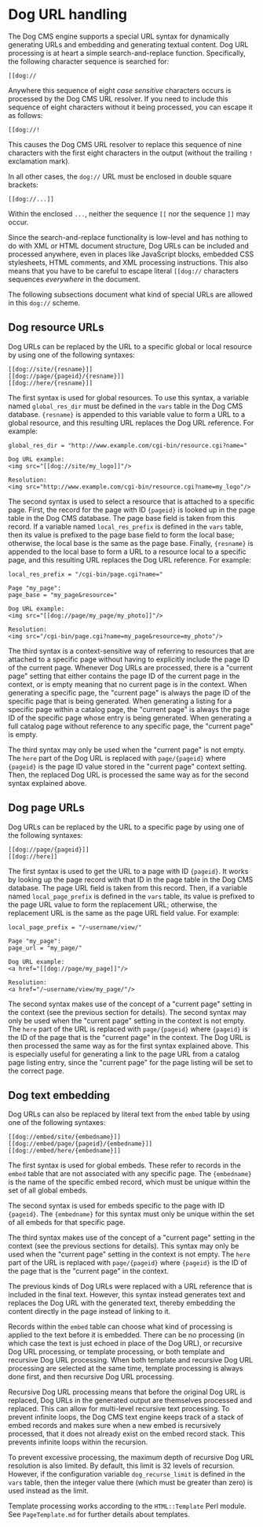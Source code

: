 # Dog URL handling

The Dog CMS engine supports a special URL syntax for dynamically generating URLs and embedding and generating textual content.  Dog URL processing is at heart a simple search-and-replace function.  Specifically, the following character sequence is searched for:

    [[dog://

Anywhere this sequence of eight _case sensitive_ characters occurs is processed by the Dog CMS URL resolver.  If you need to include this sequence of eight characters without it being processed, you can escape it as follows:

    [[dog://!

This causes the Dog CMS URL resolver to replace this sequence of nine characters with the first eight characters in the output (without the trailing `!` exclamation mark).

In all other cases, the `dog://` URL must be enclosed in double square brackets:

    [[dog://...]]

Within the enclosed `...`, neither the sequence `[[` nor the sequence `]]` may occur.

Since the search-and-replace functionality is low-level and has nothing to do with XML or HTML document structure, Dog URLs can be included and processed anywhere, even in places like JavaScript blocks, embedded CSS stylesheets, HTML comments, and XML processing instructions.  This also means that you have to be careful to escape literal `[[dog://` characters sequences _everywhere_ in the document.

The following subsections document what kind of special URLs are allowed in this `dog://` scheme.

## Dog resource URLs

Dog URLs can be replaced by the URL to a specific global or local resource by using one of the following syntaxes:

    [[dog://site/{resname}]]
    [[dog://page/{pageid}/{resname}]]
    [[dog://here/{resname}]]

The first syntax is used for global resources.  To use this syntax, a variable named `global_res_dir` must be defined in the `vars` table in the Dog CMS database.  `{resname}` is appended to this variable value to form a URL to a global resource, and this resulting URL replaces the Dog URL reference.  For example:

    global_res_dir = "http://www.example.com/cgi-bin/resource.cgi?name="
    
    Dog URL example:
    <img src="[[dog://site/my_logo]]"/>

    Resolution:
    <img src="http://www.example.com/cgi-bin/resource.cgi?name=my_logo"/>

The second syntax is used to select a resource that is attached to a specific page.  First, the record for the page with ID `{pageid}` is looked up in the page table in the Dog CMS database.  The page base field is taken from this record.  If a variable named `local_res_prefix` is defined in the `vars` table, then its value is prefixed to the page base field to form the local base; otherwise, the local base is the same as the page base.  Finally, `{resname}` is appended to the local base to form a URL to a resource local to a specific page, and this resulting URL replaces the Dog URL reference.  For example:

    local_res_prefix = "/cgi-bin/page.cgi?name="

    Page "my_page":
    page_base = "my_page&resource="

    Dog URL example:
    <img src="[[dog://page/my_page/my_photo]]"/>

    Resolution:
    <img src="/cgi-bin/page.cgi?name=my_page&resource=my_photo"/>

The third syntax is a context-sensitive way of referring to resources that are attached to a specific page without having to explicitly include the page ID of the current page.  Whenever Dog URLs are processed, there is a "current page" setting that either contains the page ID of the current page in the context, or is empty meaning that no current page is in the context.  When generating a specific page, the "current page" is always the page ID of the specific page that is being generated.  When generating a listing for a specific page within a catalog page, the "current page" is always the page ID of the specific page whose entry is being generated.  When generating a full catalog page without reference to any specific page, the "current page" is empty.

The third syntax may only be used when the "current page" is not empty.  The `here` part of the Dog URL is replaced with `page/{pageid}` where `{pageid}` is the page ID value stored in the "current page" context setting.  Then, the replaced Dog URL is processed the same way as for the second syntax explained above.

## Dog page URLs

Dog URLs can be replaced by the URL to a specific page by using one of the following syntaxes:

    [[dog://page/{pageid}]]
    [[dog://here]]

The first syntax is used to get the URL to a page with ID `{pageid}`.  It works by looking up the page record with that ID in the page table in the Dog CMS database.  The page URL field is taken from this record.  Then, if a variable named `local_page_prefix` is defined in the `vars` table, its value is prefixed to the page URL value to form the replacement URL; otherwise, the replacement URL is the same as the page URL field value.  For example:

    local_page_prefix = "/~username/view/"

    Page "my_page":
    page_url = "my_page/"

    Dog URL example:
    <a href="[[dog://page/my_page]]"/>

    Resolution:
    <a href="/~username/view/my_page/"/>

The second syntax makes use of the concept of a "current page" setting in the context (see the previous section for details).  The second syntax may only be used when the "current page" setting in the context is not empty.  The `here` part of the URL is replaced with `page/{pageid}` where `{pageid}` is the ID of the page that is the "current page" in the context.  The Dog URL is then processed the same way as for the first syntax explained above.  This is especially useful for generating a link to the page URL from a catalog page listing entry, since the "current page" for the page listing will be set to the correct page.

## Dog text embedding

Dog URLs can also be replaced by literal text from the `embed` table by using one of the following syntaxes:

    [[dog://embed/site/{embedname}]]
    [[dog://embed/page/{pageid}/{embedname}]]
    [[dog://embed/here/{embedname}]]

The first syntax is used for global embeds.  These refer to records in the `embed` table that are not associated with any specific page.  The `{embedname}` is the name of the specific embed record, which must be unique within the set of all global embeds.

The second syntax is used for embeds specific to the page with ID `{pageid}`.  The `{embedname}` for this syntax must only be unique within the set of all embeds for that specific page.

The third syntax makes use of the concept of a "current page" setting in the context (see the previous sections for details).  This syntax may only be used when the "current page" setting in the context is not empty.  The `here` part of the URL is replaced with `page/{pageid}` where `{pageid}` is the ID of the page that is the "current page" in the context.

The previous kinds of Dog URLs were replaced with a URL reference that is included in the final text.  However, this syntax instead generates text and replaces the Dog URL with the generated text, thereby embedding the content directly in the page instead of linking to it.

Records within the `embed` table can choose what kind of processing is applied to the text before it is embedded.  There can be no processing (in which case the text is just echoed in place of the Dog URL), or recursive Dog URL processing, or template processing, or both template and recursive Dog URL processing.  When both template and recursive Dog URL processing are selected at the same time, template processing is always done first, and then recursive Dog URL processing.

Recursive Dog URL processing means that before the original Dog URL is replaced, Dog URLs in the generated output are themselves processed and replaced.  This can allow for multi-level recursive text processing.  To prevent infinite loops, the Dog CMS text engine keeps track of a stack of embed records and makes sure when a new embed is recursively processed, that it does not already exist on the embed record stack.  This prevents infinite loops within the recursion.

To prevent excessive processing, the maximum depth of recursive Dog URL resolution is also limited.  By default, this limit is 32 levels of recursion.  However, if the configuration variable `dog_recurse_limit` is defined in the `vars` table, then the integer value there (which must be greater than zero) is used instead as the limit.

Template processing works according to the `HTML::Template` Perl module.  See `PageTemplate.md` for further details about templates.
